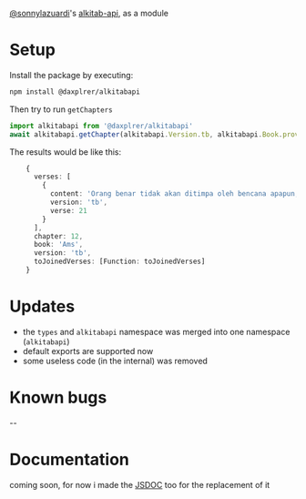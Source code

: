 [@sonnylazuardi](https://github.com/sonnylazuardi)'s [alkitab-api](https://github.com/sonnylazuardi/alkitab-api), as a module
# Setup
Install the package by executing:
```sh
npm install @daxplrer/alkitabapi
```

Then try to run ```getChapters```
```ts
import alkitabapi from '@daxplrer/alkitabapi'
await alkitabapi.getChapter(alkitabapi.Version.tb, alkitabapi.Book.proverbs, 12, 21);
```

The results would be like this:
```ts
    {
      verses: [
        {
          content: 'Orang benar tidak akan ditimpa oleh bencana apapun, tetapi orang fasik akan senantiasa celaka.', 
          version: 'tb',
          verse: 21
        }
      ],
      chapter: 12,
      book: 'Ams',
      version: 'tb',
      toJoinedVerses: [Function: toJoinedVerses]
    }
```
# Updates
- the ```types``` and ```alkitabapi``` namespace was merged into one namespace (```alkitabapi```)
- default exports are supported now
- some useless code (in the internal) was removed
# Known bugs
--
# Documentation
coming soon, for now i made the [JSDOC](https://www.typescriptlang.org/docs/handbook/jsdoc-supported-types.html) too for the replacement of it